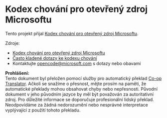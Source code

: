 <!--
CO_OP_TRANSLATOR_METADATA:
{
  "original_hash": "442b123d034f92f7c384d2bbd28f99f1",
  "translation_date": "2025-07-21T20:37:27+00:00",
  "source_file": "CODE_OF_CONDUCT.md",
  "language_code": "cs"
}
-->
# Kodex chování pro otevřený zdroj Microsoftu

Tento projekt přijal [Kodex chování pro otevřený zdroj Microsoftu](https://opensource.microsoft.com/codeofconduct/).

Zdroje:

- [Kodex chování pro otevřený zdroj Microsoftu](https://opensource.microsoft.com/codeofconduct/)
- [Často kladené dotazy ke kodexu chování](https://opensource.microsoft.com/codeofconduct/faq/)
- Kontaktujte [opencode@microsoft.com](mailto:opencode@microsoft.com) s dotazy nebo obavami

**Prohlášení:**  
Tento dokument byl přeložen pomocí služby pro automatický překlad [Co-op Translator](https://github.com/Azure/co-op-translator). Ačkoli se snažíme o přesnost, mějte prosím na paměti, že automatické překlady mohou obsahovat chyby nebo nepřesnosti. Původní dokument v jeho původním jazyce by měl být považován za autoritativní zdroj. Pro důležité informace se doporučuje profesionální lidský překlad. Neodpovídáme za žádná nedorozumění nebo nesprávné interpretace vyplývající z použití tohoto překladu.